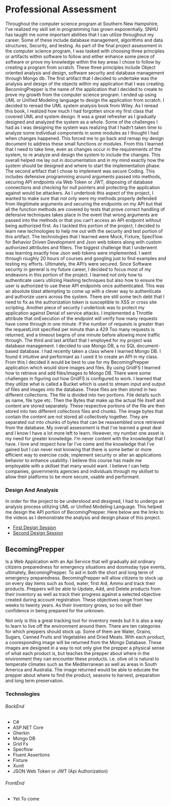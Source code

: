 # Professional Assessment
Throughout the computer science program at Southern New Hampshire, I’ve realized my skill set in programming has grown exponentially. SNHU has taught me some important abilities that I can utilize throughout my career. Some of these include database management, algorithms and data structures, Security, and testing. As part of the final project assessment in the computer science program, I was tasked with choosing three principles or artifacts within software to follow and either enhance some piece of software or prove my knowledge within the key areas I chose to follow by creating a program from scratch. These three principles include Object oriented analysis and design, software security and database management through Mongo db.
	The first artifact that I decided to undertake was the analysis and design of the objects within my application that I was creating. BecomingPrepper is the name of the application that I decided to create to prove my growth from the computer science program. I ended up using UML or Unified Modeling language to design the application from scratch. I decided to reread the UML system analysis book from Wiley. As I reread this book, I realized how much I had forgotten since my first class that covered UML and system design. It was a great refresher as I gradually designed and analyzed the system as a whole. Some of the challenges I had as I was designing the system was realizing that I hadn’t taken time to analyze some individual components in some modules as I thought I had when changes happened. This forced me to go back and remap my design document to address these small functions or modules. From this I learned that I need to take time, even as changes occur in the requirements of the system, to re analyze and design the system to include the changes. This overall helped me lay out in documentation and in my mind exactly how the system should be designed and where to start the implementation phase. 
	The second artifact that I chose to implement was secure Coding. This includes defensive programming around arguments passed into methods, securing API endpoints via Web Token or JWT, disposing of database connections and checking for null pointers and protecting the application against would be attackers. As I undertook this aspect of the project, I wanted to make sure that not only were my methods properly defended from illegitimate arguments and securing the endpoints on my API but that all the function methods are covered by tests that prove correct handling of defensive techniques takes place in the event that wrong arguments are passed into the methods or that you can’t access an API endpoint without being authorized first. As I tackled this portion of the project, I decided to learn new technologies to help me out with the security and test portion of this artifact. The technologies that I learned were Mock, Fixture, SpecFlow for Behavior Driven Development and Json web tokens along with custom authorized attributes and filters. The biggest challenge that I underwent was learning exactly how Json web tokens were implemented. I went through roughly 20 hours of courses and googling just to find examples and testing my efforts. Ultimately, the API’s were secured. Since Software security in general is my future career, I decided to focus most of my endeavors in this portion of the project. I learned not only how to authenticate users utilizing Hashing techniques but also how to ensure the user is authorized to use these API endpoints once authenticated. This was an absolute blast attempting to come up with a clever way to authenticate and authorize users across the system. There are still some tech debt that I need to fix as the authorization token is susceptible to XSS or cross site scripting. Another piece of security I undertook was to protect my application against Denial of service attacks. I implemented a Throttle attribute that onExecution of the endpoint will verify how many requests have come through in one minute. If the number of requests is greater than the requestLimit specified per minute than a 429 Too many requests is returned, and a timeout begins of one minute before allowing more traffic through. 
	The third and last artifact that I employed for my project was database management. I decided to use Mongo DB, a no SQL document-based database. I had recently taken a class where I learned Mongo DB. I found it intuitive and performant as I used it to create an API in my class. From this I decided it would be best to use for my BecomingPrepper application which would store images and files. By using GridFS I learned how to retrieve and add files/images to Mongo DB. There were some challenges in figuring out how GridFS is configured to work. I learned that they utilize what is called a Bucket which is used to stream input and output of files and images into the database. These files are then stored in two different collections. The file is divided into two portions. File details such as name, file type etc. Then the Bytes that make up the actual file itself and content are stored separately. These respective portions of the file are then stored into two different collections files and chunks. The image bytes that contain the content are not stored all collectively together. They are separated out into chunks of bytes that can be reassembled once retrieved from the database. 
	My overall assessment is that I’ve learned a great deal and I know I have a lot more left to learn. However, my number one asset is my need for greater knowledge. I’m never content with the knowledge that I have. I love and respect how far I’ve come and the knowledge that I’ve gained but I can never rest knowing that there is some better or more efficient way to exercise code, implement security or alter an applications behavior to enhance usability. I believe this course has made me employable with a skillset that many would want. I believe I can help companies, governments agencies and individuals through my skillset to allow their platforms to be more secure, usable and performant. 
 
### Design And Analysis
  In order for the project to be understood and designed, I had to undergo an analysis process utilizing UML or Unified Modeling Language. This helped me design the API portion of BecomingPrepper. 
  Here below are the links to the videos as I demonstrate the analysis and design phase of this project. 
 - [First Design Session](https://www.youtube.com/watch?v=MgYgdPEFuso)
 - [Second Design Session](https://www.youtube.com/watch?v=FTVtyh6OuhI)


## BecomingPrepper
  Is a Web Application with an Api Service that will gradually aid ordinary citizens preparedness for emergency situations and doomsday type events, ultimately, BecomingPrepper. To aid in both the short and long term of emergency preparedness. BecomingPrepper will allow citizens to stock up on every day items such as food, water, first Aid, Ammo and track their products. Preppers will be able to Update, Add, and Delete products from their inventory as well as track their progress against a selected objective created during account registration. These objectives range from two weeks to twenty years. As their inventory grows, so too will their confidence in being prepared for the unknown. 

  Not only is this a great tracking tool for inventory needs but it is also a way to learn to live off the environment around them. There are ten categories for which preppers should stock up. Some of them are Water, Grains, Sugars, Canned Fruits and Vegetables and Dried Meats. With each product, a cooresponding image will be returned from the Mongo Database. These images are designed in a way to not only give the prepper a physical sense of what each product is, but teaches the prepper about where in the environment they can encounter these products. i.e. olive oil is natural to temperate climates such as the Mediterranean as well as areas in South America and Australia. The image returned would be able to educate the prepper about where to find the product, seasons to harvest, preparation and long term preservation.  

### Technologies
###### BackEnd
- C#
- ASP.NET Core
- Gherkin
- Mongo DB
- Grid Fs
- Specflow
- Fluent Assertions
- Fixture
- Xunit
- JSON Web Token or JWT (Api Authorization)

###### FrontEnd
- Yet To come
